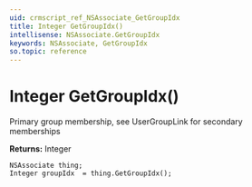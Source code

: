 ```yaml
---
uid: crmscript_ref_NSAssociate_GetGroupIdx
title: Integer GetGroupIdx()
intellisense: NSAssociate.GetGroupIdx
keywords: NSAssociate, GetGroupIdx
so.topic: reference
---
```


# Integer GetGroupIdx()

Primary group membership, see UserGroupLink for secondary memberships

**Returns:** Integer

```crmscript
NSAssociate thing;
Integer groupIdx  = thing.GetGroupIdx();
```

